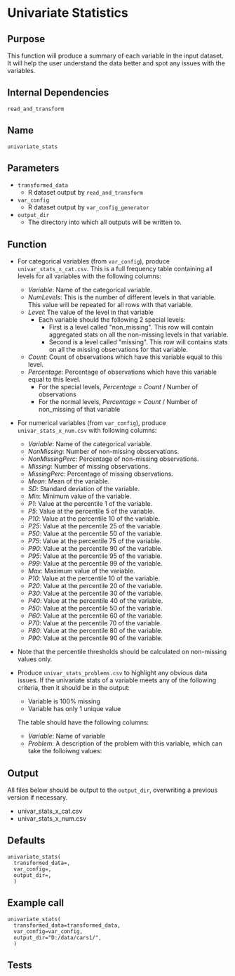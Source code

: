 # Univariate Statistics

## Purpose
This function will produce a summary of each variable in the input dataset. It will help the user understand the data better and spot any issues with the variables.  

## Internal Dependencies
`read_and_transform`

## Name
`univariate_stats`

## Parameters
* `transformed_data`
  * R dataset output by `read_and_transform`
* `var_config`
  * R dataset output by `var_config_generator`
* `output_dir`
  * The directory into which all outputs will be written to.

## Function
* For categorical variables (from `var_config`), produce `univar_stats_x_cat.csv`. This is a full frequency table containing all levels for all variables with the following columns:
  * _Variable_: Name of the categorical variable.
  * _NumLevels_: This is the number of different levels in that variable. This value will be repeated for all rows with that variable.
  * _Level_: The value of the level in that variable
    * Each variable should the following 2 special levels:
      * First is a level called "non_missing". This row will contain aggregated stats on all the non-missing levels in that variable.
      * Second is a level called "missing". This row will contains stats on all the missing observations for that variable.
  * _Count_: Count of observations which have this variable equal to this level.
  * _Percentage_: Percentage of observations which have this variable equal to this level.
    * For the special levels, _Percentage_ = _Count_ / Number of observations
    * For the normal levels, _Percentage_ = _Count_ / Number of non_missing of that variable
* For numerical variables (from `var_config`), produce `univar_stats_x_num.csv` with following columns:
  * _Variable_: Name of the categorical variable.
  * _NonMissing_: Number of non-missing obsservations.
  * _NonMissingPerc_: Percentage of non-missing observations.
  * _Missing_: Number of missing observations.
  * _MissingPerc_: Percentage of missing observations.
  * _Mean_: Mean of the variable.
  * _SD_: Standard deviation of the variable.
  * _Min_: Minimum value of the variable.
  * _P1_: Value at the percentile 1 of the variable.
  * _P5_: Value at the percentile 5 of the variable.
  * _P10_: Value at the percentile 10 of the variable.
  * _P25_: Value at the percentile 25 of the variable.
  * _P50_: Value at the percentile 50 of the variable.
  * _P75_: Value at the percentile 75 of the variable.
  * _P90_: Value at the percentile 90 of the variable.
  * _P95_: Value at the percentile 95 of the variable.
  * _P99_: Value at the percentile 99 of the variable.
  * _Max_: Maximum value of the variable.
  * _P10_: Value at the percentile 10 of the variable.
  * _P20_: Value at the percentile 20 of the variable.
  * _P30_: Value at the percentile 30 of the variable.
  * _P40_: Value at the percentile 40 of the variable.
  * _P50_: Value at the percentile 50 of the variable.
  * _P60_: Value at the percentile 60 of the variable.
  * _P70_: Value at the percentile 70 of the variable.
  * _P80_: Value at the percentile 80 of the variable.
  * _P90_: Value at the percentile 90 of the variable.
* Note that the percentile thresholds should be calculated on non-missing values only.
* Produce `univar_stats_problems.csv` to highlight any obvious data issues. If the univariate stats of a variable meets any of the following criteria, then it should be in the output:
  * Variable is 100% missing
  * Variable has only 1 unique value

  The table should have the following columns:
  * _Variable_: Name of variable
  * _Problem_: A description of the problem with this variable, which can take the folloiwng values:


## Output
All files below should be output to the `output_dir`, overwriting a previous version if necessary.
* univar_stats_x_cat.csv
* univar_stats_x_num.csv

## Defaults
```
univariate_stats(
  transformed_data=,
  var_config=,
  output_dir=,
  )  
```

## Example call
```
univariate_stats(
  transformed_data=transformed_data,
  var_config=var_config,
  output_dir="D:/data/cars1/",
  )  
```
## Tests
